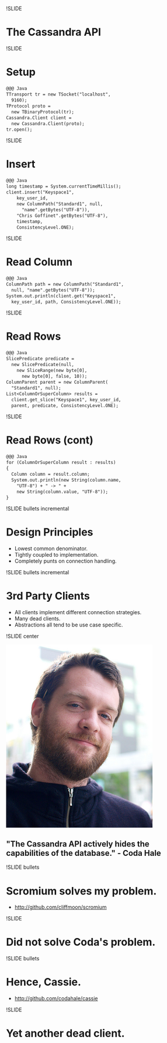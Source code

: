 !SLIDE
# The Cassandra API #

!SLIDE
# Setup #

    @@@ Java
    TTransport tr = new TSocket("localhost", 
      9160);
    TProtocol proto = 
      new TBinaryProtocol(tr);
    Cassandra.Client client = 
      new Cassandra.Client(proto);
    tr.open();
    
!SLIDE
# Insert #

    @@@ Java
    long timestamp = System.currentTimeMillis();
    client.insert("Keyspace1",
        key_user_id,
        new ColumnPath("Standard1", null, 
          "name".getBytes("UTF-8")),
        "Chris Goffinet".getBytes("UTF-8"),
        timestamp,
        ConsistencyLevel.ONE);

!SLIDE
# Read Column #

    @@@ Java
    ColumnPath path = new ColumnPath("Standard1", 
      null, "name".getBytes("UTF-8"));
    System.out.println(client.get("Keyspace1", 
      key_user_id, path, ConsistencyLevel.ONE));
      
!SLIDE
# Read Rows #

    @@@ Java
    SlicePredicate predicate = 
      new SlicePredicate(null, 
        new SliceRange(new byte[0], 
          new byte[0], false, 10));
    ColumnParent parent = new ColumnParent(
      "Standard1", null);
    List<ColumnOrSuperColumn> results = 
      client.get_slice("Keyspace1", key_user_id, 
      parent, predicate, ConsistencyLevel.ONE);
      
!SLIDE
# Read Rows (cont) #

    @@@ Java
    for (ColumnOrSuperColumn result : results)
    {
      Column column = result.column;
      System.out.println(new String(column.name, 
        "UTF-8") + " -> " + 
        new String(column.value, "UTF-8"));
    }
    
!SLIDE bullets incremental
# Design Principles #

* Lowest common denominator.
* Tightly coupled to implementation.
* Completely punts on connection handling.

!SLIDE bullets incremental
# 3rd Party Clients #

* All clients implement different connection strategies.
* Many dead clients.
* Abstractions all tend to be use case specific.

!SLIDE center

![Coda Hale](codahale.jpg)
## "The Cassandra API actively hides the capabilities of the database." - Coda Hale ##

!SLIDE bullets
# Scromium solves my problem. #

* http://github.com/cliffmoon/scromium

!SLIDE
# Did not solve Coda's problem. #

!SLIDE bullets
# Hence, Cassie. #

* http://github.com/codahale/cassie

!SLIDE
# Yet another dead client. #
